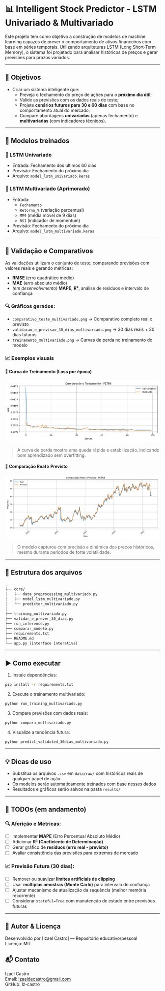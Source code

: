 # 📊 Intelligent Stock Predictor - LSTM Univariado & Multivariado

Este projeto tem como objetivo a construção de modelos de machine learning capazes de prever o comportamento de ativos financeiros com base em séries temporais. Utilizando arquiteturas LSTM (Long Short-Term Memory), o sistema foi projetado para analisar históricos de preços e gerar previsões para prazos variados.

---

## 🎯 Objetivos

- Criar um sistema inteligente que:
  - Preveja o fechamento do preço de ações para o **próximo dia útil**;
  - Valide as previsões com os dados reais de teste;
  - Projete **cenários futuros para 30 e 60 dias** com base no comportamento atual do mercado;
  - Compare abordagens **univariadas** (apenas fechamento) e **multivariadas** (com indicadores técnicos).

---

## 🧠 Modelos treinados

### 🔹 LSTM Univariado
- Entrada: Fechamento dos últimos 60 dias
- Previsão: Fechamento do próximo dia
- Arquivo: `model_lstm_univariado.keras`

### 🔸 LSTM Multivariado (Aprimorado)
- Entrada: 
  - `Fechamento`
  - `Retorno_%` (variação percentual)
  - `MM9` (média móvel de 9 dias)
  - `RSI` (indicador de momentum)
- Previsão: Fechamento do próximo dia
- Arquivo: `model_lstm_multivariado.keras`

---

## 🧪 Validação e Comparativos

As validações utilizam o conjunto de teste, comparando previsões com valores reais e gerando métricas:

- **RMSE** (erro quadrático médio)
- **MAE** (erro absoluto médio)
- _(em desenvolvimento)_ **MAPE**, **R²**, análise de resíduos e intervalo de confiança

### 🔍 Gráficos gerados:

- `comparativo_teste_multivariado.png` → Comparativo completo real x previsto
- `validacao_e_previsao_30_dias_multivariado.png` → 30 dias reais + 30 dias futuros
- `treinamento_multivariado.png` → Curvas de perda no treinamento do modelo

### 📈 Exemplos visuais

#### 🧠 Curva de Treinamento (Loss por época)
![📉 Treinamento](results/treinamento_multivariado_PETR4.png)  
> A curva de perda mostra uma queda rápida e estabilização, indicando bom aprendizado sem overfitting.

#### 🧪 Comparação Real x Previsto
![📈 Comparativo](results/comparativo_teste_multivariado_PETR4.png)  
> O modelo capturou com precisão a dinâmica dos preços históricos, mesmo durante períodos de forte volatilidade.

---

## 📁 Estrutura dos arquivos

```
.
├── core/
│   ├── data_preprocessing_multivariado.py
│   ├── model_lstm_multivariado.py
│   └── predictor_multivariado.py
│
├── training_multivariado.py
├── validar_e_prever_30_dias.py
├── run_inference.py
├── comparar_modelo.py
├── requirements.txt
├── README.md
└── app.py (interface interativa)
```

---

## ▶️ Como executar

1. Instale dependências:
```bash
pip install -r requirements.txt
```

2. Execute o treinamento multivariado:
```bash
python run_training_multivariado.py
```

3. Compare previsões com dados reais:
```bash
python compara_multivariado.py
```

4. Visualize a tendência futura:
```bash
python predict_validated_30dias_multivariado.py
```

---

## 💡 Dicas de uso

- Substitua os arquivos `.csv` em `data/raw/` com históricos reais de qualquer papel de ação
- Os modelos serão automaticamente treinados com base nesses dados
- Resultados e gráficos serão salvos na pasta `results/`

---

## 📝 TODOs (em andamento)

### 🔍 Aferição e Métricas:
- [ ] Implementar **MAPE** (Erro Percentual Absoluto Médio)
- [ ] Adicionar **R² (Coeficiente de Determinação)**
- [ ] Gerar gráfico de **resíduos (erro real - previsto)**
- [ ] Avaliar consistência das previsões para extremos de mercado

### 📈 Previsão Futura (30 dias):
- [ ] Remover ou suavizar **limites artificiais de clipping**
- [ ] Usar **múltiplas amostras (Monte Carlo)** para intervalo de confiança
- [ ] Ajustar mecanismo de atualização da sequência (melhor memória recorrente)
- [ ] Considerar `stateful=True` com manutenção de estado entre previsões futuras

---

## 🧠 Autor & Licença

Desenvolvido por [Izael Castro] — Repositório educativo/pessoal  
Licença: MIT

## 📬 Contato
Izael Castro  
Email: izaeldecastro@gmail.com  
GitHub: Iz-castro
